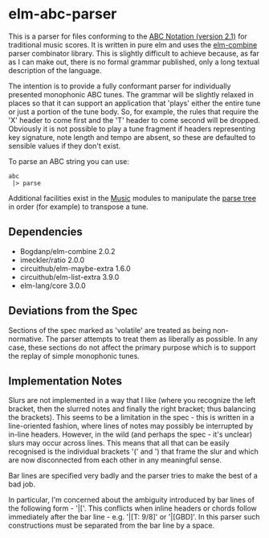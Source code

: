 elm-abc-parser
==============

This is a parser for files conforming to the [ABC Notation (version 2.1)](http://abcnotation.com/wiki/abc:standard:v2.1) for traditional music scores. It is written in pure elm and uses the [elm-combine](https://github.com/Bogdanp/elm-combine) parser combinator library.  This is slightly difficult to achieve because, as far as I can make out, there is no formal grammar published, only a long textual description of the language.

The intention is to provide a fully conformant parser for individually presented monophonic ABC tunes.  The grammar will be slightly relaxed in places so that it can support an application that 'plays' either the entire tune or just a portion of the tune body.  So, for example, the rules that require the 'X' header to come first and the 'T' header to come second will be dropped.  Obviously it is not possible to play a tune fragment if headers representing key signature, note length and tempo are absent, so these are defaulted to sensible values if they don't exist.

To parse an ABC string you can use:

    abc
     |> parse 
     
Additional facilities exist in the [Music](https://github.com/newlandsvalley/elm-abc-parser/tree/master/src/Music) modules to manipulate the [parse tree](https://github.com/newlandsvalley/elm-abc-parser/blob/master/src/Abc/ParseTree.elm) in order (for example) to transpose a tune.
     
Dependencies
------------

*  Bogdanp/elm-combine 2.0.2
*  imeckler/ratio 2.0.0
*  circuithub/elm-maybe-extra 1.6.0
*  circuithub/elm-list-extra 3.9.0
*  elm-lang/core 3.0.0

Deviations from the Spec
------------------------

Sections of the spec marked as 'volatile' are treated as being non-normative.  The parser attempts to treat them as liberally as possible.  In any case, these sections do not affect the primary purpose which is to support the replay of simple monophonic tunes.

Implementation Notes
--------------------

Slurs are not implemented in a way that I like (where you recognize the left bracket, then the slurred notes and finally the right bracket; thus balancing the brackets).  This seems to be a limitation in the spec - this is written in a line-oriented fashion, where lines of notes may possibly be interrupted by in-line headers. However, in the wild (and perhaps the spec - it's unclear) slurs may occur across lines.  This means that all that can be easily recognised is the individual brackets '(' and ') that frame   the slur and which are now disconnected from each other in any meaningful sense.

Bar lines are specified very badly and the parser tries to make the best of a bad job.

In particular, I'm concerned about the ambiguity introduced by bar lines of the following form - '|['.  This conflicts when inline headers or chords follow immediately after the bar line - e.g. '|[T: 9/8]' or '|[GBD]'.  In this parser such constructions must be separated from the bar line by a space.
 
 




